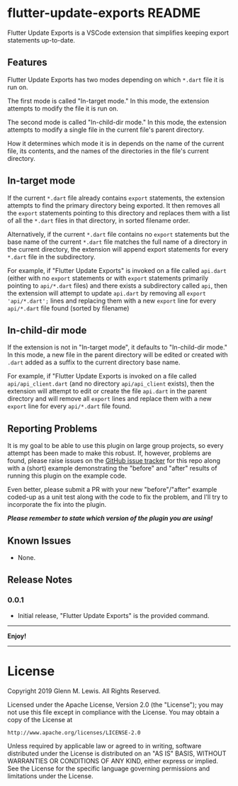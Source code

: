 # flutter-update-exports README

Flutter Update Exports is a VSCode extension that simplifies keeping
export statements up-to-date.

## Features

Flutter Update Exports has two modes depending on which `*.dart` file
it is run on.

The first mode is called "In-target mode." In this mode, the extension
attempts to modify the file it is run on.

The second mode is called "In-child-dir mode." In this mode, the extension
attempts to modify a single file in the current file's parent directory.

How it determines which mode it is in depends on the name of the current
file, its contents, and the names of the directories in the file's current
directory.

## In-target mode

If the current `*.dart` file already contains `export` statements, the
extension attempts to find the primary directory being exported. It then
removes all the `export` statements pointing to this directory and replaces
them with a list of all the `*.dart` files in that directory, in sorted
filename order.

Alternatively, if the current `*.dart` file contains no `export` statements
but the base name of the current `*.dart` file matches the full name of a
directory in the current directory, the extension will append export
statements for every `*.dart` file in the subdirectory.

For example, if "Flutter Update Exports" is invoked on a file called
`api.dart` (either with no `export` statements or with `export` statements
primarily pointing to `api/*.dart` files) and there exists a subdirectory
called `api`, then the extension will attempt to update `api.dart` by
removing all `export 'api/*.dart';` lines and replacing them with a new
`export` line for every `api/*.dart` file found (sorted by filename)

## In-child-dir mode

If the extension is not in "In-target mode", it defaults to "In-child-dir
mode." In this mode, a new file in the parent directory will be edited
or created with `.dart` added as a suffix to the current directory base
name.

For example, if "Flutter Update Exports is invoked on a file called
`api/api_client.dart` (and no directory `api/api_client` exists), then
the extension will attempt to edit or create the file `api.dart` in
the parent directory and will remove all `export` lines and replace
them with a new `export` line for every `api/*.dart` file found.

## Reporting Problems

It is my goal to be able to use this plugin on large group projects, so
every attempt has been made to make this robust. If, however, problems
are found, please raise issues on the [GitHub issue tracker] for this repo
along with a (short) example demonstrating the "before" and "after" results
of running this plugin on the example code.

Even better, please submit a PR with your new "before"/"after" example coded-up
as a unit test along with the code to fix the problem, and I'll try to
incorporate the fix into the plugin.

***Please remember to state which version of the plugin you are using!***

[GitHub issue tracker]: https://github.com/gmlewis/flutter-update-exports/issues

## Known Issues

* None.

## Release Notes

### 0.0.1

- Initial release, "Flutter Update Exports" is the provided command.

----------------------------------------------------------------------

**Enjoy!**

----------------------------------------------------------------------

# License

Copyright 2019 Glenn M. Lewis. All Rights Reserved.

Licensed under the Apache License, Version 2.0 (the "License");
you may not use this file except in compliance with the License.
You may obtain a copy of the License at

    http://www.apache.org/licenses/LICENSE-2.0

Unless required by applicable law or agreed to in writing, software
distributed under the License is distributed on an "AS IS" BASIS,
WITHOUT WARRANTIES OR CONDITIONS OF ANY KIND, either express or implied.
See the License for the specific language governing permissions and
limitations under the License.
